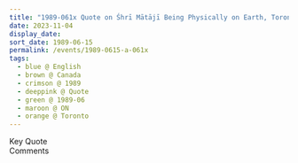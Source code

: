 ```yaml
---
title: "1989-061x Quote on Śhrī Mātājī Being Physically on Earth, Toronto, ON, Canada (year not sure)"
date: 2023-11-04
display_date: 
sort_date: 1989-06-15
permalink: /events/1989-0615-a-061x
tags:
  - blue @ English
  - brown @ Canada
  - crimson @ 1989
  - deeppink @ Quote
  - green @ 1989-06
  - maroon @ ON
  - orange @ Toronto
---
```


<wave-list>
  <list-title color="green" width="75">Key Quote</list-title>
  <list-item color="BlanchedAlmond"  width="200"></list-item>
  <list-item color="Lavender"></list-item>
  <list-item color="BlanchedAlmond"></list-item>
</wave-list>

<br>

<wave-list>
  <list-title color="green" width="75">Comments</list-title>
  <list-item color="BlanchedAlmond"  width="200"></list-item>
  <list-item color="Lavender"></list-item>
  <list-item color="BlanchedAlmond"></list-item>
</wave-list>